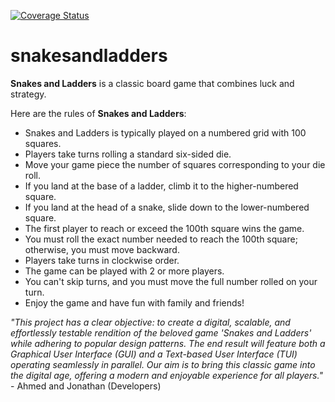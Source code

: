 [![Coverage Status](https://coveralls.io/repos/github/globuli94/snakesandladders/badge.svg)](https://coveralls.io/github/globuli94/snakesandladders)

# snakesandladders
**Snakes and Ladders** is a classic board game that combines luck and strategy.

Here are the rules of **Snakes and Ladders**:
+ Snakes and Ladders is typically played on a numbered grid with 100 squares.
+ Players take turns rolling a standard six-sided die.
+ Move your game piece the number of squares corresponding to your die roll.
+ If you land at the base of a ladder, climb it to the higher-numbered square.
+ If you land at the head of a snake, slide down to the lower-numbered square.
+ The first player to reach or exceed the 100th square wins the game.
+ You must roll the exact number needed to reach the 100th square; otherwise, you must move backward.
+ Players take turns in clockwise order.
+ The game can be played with 2 or more players.
+ You can't skip turns, and you must move the full number rolled on your turn.
+ Enjoy the game and have fun with family and friends!

_"This project has a clear objective: to create a digital, scalable, and effortlessly testable rendition of the beloved game 'Snakes and Ladders' while adhering to popular design patterns. The end result will feature both a Graphical User Interface (GUI) and a Text-based User Interface (TUI) operating seamlessly in parallel. Our aim is to bring this classic game into the digital age, offering a modern and enjoyable experience for all players."_ - Ahmed and Jonathan (Developers)

